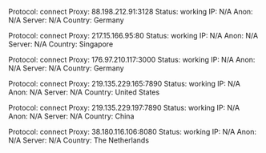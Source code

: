 Protocol: connect
Proxy: 88.198.212.91:3128
Status: working
IP: N/A
Anon: N/A
Server: N/A
Country: Germany

Protocol: connect
Proxy: 217.15.166.95:80
Status: working
IP: N/A
Anon: N/A
Server: N/A
Country: Singapore

Protocol: connect
Proxy: 176.97.210.117:3000
Status: working
IP: N/A
Anon: N/A
Server: N/A
Country: Germany

Protocol: connect
Proxy: 219.135.229.165:7890
Status: working
IP: N/A
Anon: N/A
Server: N/A
Country: United States

Protocol: connect
Proxy: 219.135.229.197:7890
Status: working
IP: N/A
Anon: N/A
Server: N/A
Country: China

Protocol: connect
Proxy: 38.180.116.106:8080
Status: working
IP: N/A
Anon: N/A
Server: N/A
Country: The Netherlands

